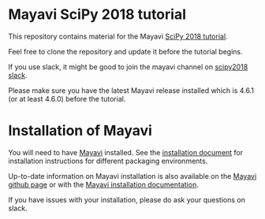 # Mayavi SciPy 2018 tutorial

This repository contains material for the Mayavi
[SciPy 2018 tutorial](https://scipy2018.scipy.org/ehome/299527/711308/).

Feel free to clone the repository and update it before the tutorial begins.

If you use slack, it might be good to join the mayavi channel on
[scipy2018 slack](http://scipy2018.slack.com).

Please make sure you have the latest Mayavi release installed which is 4.6.1
(or at least 4.6.0) before the tutorial.

# Installation of Mayavi

You will need to have [Mayavi](https://github.com/enthought/mayavi) installed.
See the [installation document](./installation.md) for installation
instructions for different packaging environments.

Up-to-date information on Mayavi installation is also available on the
[Mayavi github page](https://github.com/enthought/mayavi) or with the
[Mayavi installation documentation](http://docs.enthought.com/mayavi/mayavi/installation.html).

If you have issues with your installation, please do ask your questions on
slack.
